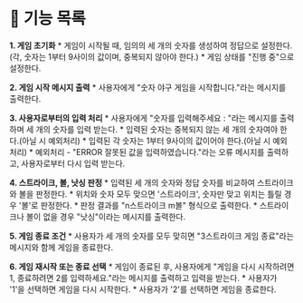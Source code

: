 # 🧾 기능 목록
__1. 게임 초기화__
    * 게임이 시작될 때, 임의의 세 개의 숫자를 생성하여 정답으로 설정한다. (각, 숫자는 1부터 9사이의 값이며, 중복되지 않아야 한다.)
    * 게임 상태를 "진행 중"으로 설정한다.

__2. 게임 시작 메시지 출력__
    * 사용자에게 "숫자 야구 게임을 시작합니다."라는 메시지를 출력한다.

__3. 사용자로부터의 입력 처리__
    * 사용자에게 "숫자를 입력해주세요 : "라는 메시지를 출력하며 세 개의 숫자를 입력 받는다.
    * 입력된 숫자는 중복되지 않는 세 개의 숫자여야 한다.(아닐 시 예외처리)
    * 입력된 각 숫자는 1부터 9사이의 값이어야 한다.(아닐 시 예외처리)
    * 예외처리 - "ERROR 잘못된 값을 입력하였습니다."라는 오류 메시지를 출력하고, 사용자로부터 다시 입력 받는다.

__4. 스트라이크, 볼, 낫싱 판정__
    * 입력된 세 개의 숫자와 정답 숫자를 비교하여 스트라이크와 볼을 판정한다.
    * 위치와 숫자 모두 맞으면 '스트라이크', 숫자만 맞고 위치는 틀릴 경우 '볼'로 판정한다.
    * 판정 결과를 "n스트라이크 m볼" 형식으로 출력한다.
    * 스트라이크나 볼이 없을 경우 "낫싱"이라는 메시지를 출력한다.

__5. 게임 종료 조건__
    * 사용자가 세 개의 숫자를 모두 맞히면 "3스트라이크 게임 종료"라는 메시지와 함께 게임을 종료한다.

__6. 게임 재시작 또는 종료 선택__
    * 게임이 종료된 후, 사용자에게 "게임을 다시 시작하려면 1, 종료하려면 2를 입력하세요."라는 메시지를 출력하고 입력을 받는다.
    * 사용자가 '1'을 선택하면 게임을 다시 시작한다.
    * 사용자가 '2'를 선택하면 게임을 종료한다.